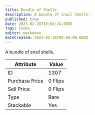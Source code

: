```yaml
---
title: Bundle of Shells
description: A bundle of snail shells.
published: true
date: 2023-02-28T16:02:24.000Z
tags: items
editor: markdown
dateCreated: 2023-02-16T00:00:00.000Z
---
```


A bundle of snail shells.

|Attribute|Value|
|-|-|
|ID|1307|
|Purchase Price|0 Flips|
|Sell Price|0 Flips|
|Type|Rare|
|Stackable|Yes|

